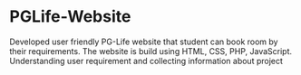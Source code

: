 # PGLife-Website
Developed user friendly PG-Life website that student can book room by their requirements. The website is build using HTML, CSS, PHP, JavaScript. Understanding user requirement and collecting information about project
